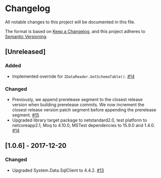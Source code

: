 # Changelog

All notable changes to this project will be documented in this file.

The format is based on [Keep a Changelog](https://keepachangelog.com/en/1.0.0/),
and this project adheres to [Semantic Versioning](https://semver.org/spec/v2.0.0.html).

## [Unreleased]

### Added

- Implemented override for `IDataReader.GetSchemaTable()`. [#14](https://github.com/adriangodong/system-data-async/pull/14)

### Changed

- Previously, we append prerelease segment to the closest release version when building prerelease commits. We now increment the closest release version patch segment before appending the prerelease segment. [#15](https://github.com/adriangodong/system-data-async/pull/15)
- Upgraded library target package to netstandard2.0, test platform to netcoreapp2.1, Moq to 4.10.0, MSTest dependencies to 15.9.0 and 1.4.0. [#14](https://github.com/adriangodong/system-data-async/pull/14)

## [1.0.6] - 2017-12-20

### Changed

- Upgraded System.Data.SqlClient to 4.4.2. [#13](https://github.com/adriangodong/system-data-async/pull/13)
